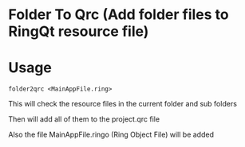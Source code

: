 Folder To Qrc (Add folder files to RingQt resource file)
========================================================

Usage
=====

	folder2qrc <MainAppFile.ring>

This will check the resource files in the current folder and sub folders 

Then will add all of them to the project.qrc file

Also the file MainAppFile.ringo (Ring Object File) will be added

